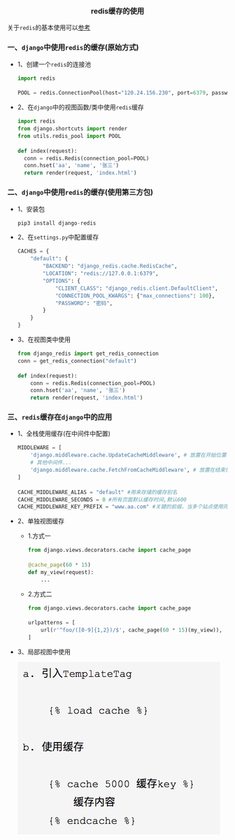### <center>redis缓存的使用</center>

关于`redis`的基本使用可以[参考](https://kuangshp1.gitbooks.io/python-base/content/chapter12/0.html)

### 一、`django`中使用`redis`的缓存(原始方式)

* 1、创建一个`redis`的连接池

  ```py
  import redis

  POOL = redis.ConnectionPool(host="120.24.156.230", port=6379, password="123456", max_connections=1000)
  ```

* 2、在`django`中的视图函数/类中使用`redis`缓存

  ```py
  import redis
  from django.shortcuts import render
  from utils.redis_pool import POOL

  def index(request):
    conn = redis.Redis(connection_pool=POOL)
    conn.hset('aa', 'name', '张三')
    return render(request, 'index.html')
  ```

### 二、`django`中使用`redis`的缓存(使用第三方包)

* 1、安装包

  ```py
  pip3 install django-redis
  ```

* 2、在`settings.py`中配置缓存

  ```py
  CACHES = {
      "default": {
          "BACKEND": "django_redis.cache.RedisCache",
          "LOCATION": "redis://127.0.0.1:6379",
          "OPTIONS": {
              "CLIENT_CLASS": "django_redis.client.DefaultClient",
              "CONNECTION_POOL_KWARGS": {"max_connections": 100},
              "PASSWORD": "密码",
          }
      }
  }
  ```

* 3、在视图类中使用

  ```py
  from django_redis import get_redis_connection
  conn = get_redis_connection("default")

  def index(request):
      conn = redis.Redis(connection_pool=POOL)
      conn.hset('aa', 'name', '张三')
      return render(request, 'index.html')
  ```

### 三、`redis`缓存在`django`中的应用

- 1、全栈使用缓存(在中间件中配置)

  ```py
  MIDDLEWARE = [
      'django.middleware.cache.UpdateCacheMiddleware', # 放置在开始位置
      # 其他中间件...
      'django.middleware.cache.FetchFromCacheMiddleware', # 放置在结束位置
  ]

  CACHE_MIDDLEWARE_ALIAS = "default" #用来存储的缓存别名
  CACHE_MIDDLEWARE_SECONDS = 0 #所有页面默认缓存时间,默认600
  CACHE_MIDDLEWARE_KEY_PREFIX = "www.aa.com" #关键的前缀，当多个站点使用同一个配置的时候，这个可以设置可以避免发生冲突,一般设置为网站域名
  ```

- 2、单独视图缓存

  - 1.方式一

    ```py
    from django.views.decorators.cache import cache_page

    @cache_page(60 * 15)
    def my_view(request):
        ...
    ```
  
  - 2.方式二

    ```py
    from django.views.decorators.cache import cache_page

    urlpatterns = [
        url(r'^foo/([0-9]{1,2})/$', cache_page(60 * 15)(my_view)),
    ]
    ```
  
- 3、局部视图中使用

  ![缓存](./source/images/缓存.jpg)
